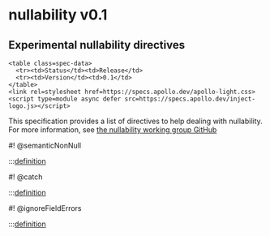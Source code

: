 # nullability v0.1

<h2>Experimental nullability directives</h2>

```raw html
<table class=spec-data>
  <tr><td>Status</td><td>Release</td>
  <tr><td>Version</td><td>0.1</td>
</table>
<link rel=stylesheet href=https://specs.apollo.dev/apollo-light.css>
<script type=module async defer src=https://specs.apollo.dev/inject-logo.js></script>
```

This specification provides a list of directives to help dealing with nullability. For more information, see [the nullability working group GitHub](https://github.com/graphql/nullability-wg)


#! @semanticNonNull

:::[definition](nullability-v0.1.graphql#@semanticNonNull)

#! @catch

:::[definition](nullability-v0.1.graphql#@catch)

#! @ignoreFieldErrors

:::[definition](nullability-v0.1.graphql#@ignoreFieldErrors)